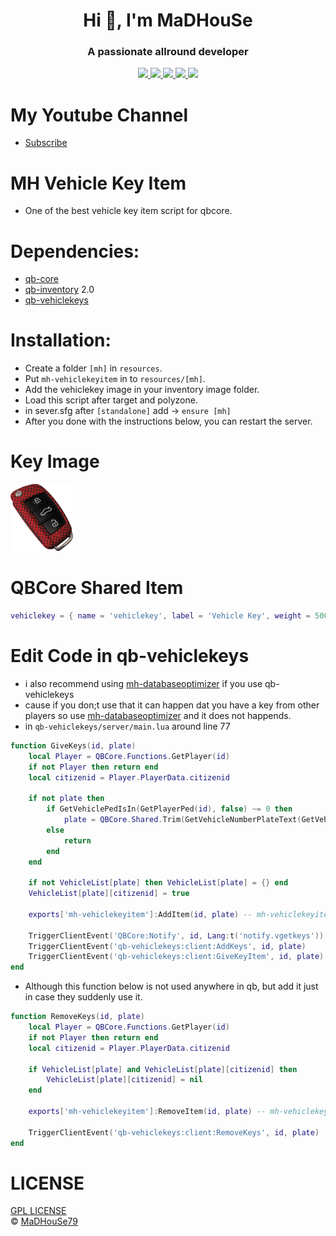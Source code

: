 <p align="center">
    <h1 align="center">Hi 👋, I'm MaDHouSe</h1>
    <h3 align="center">A passionate allround developer </h3>    
</p>

<p align="center">
    <a href="https://github.com/MH-Scripts/mh-vehiclekeyitem/issues">
        <img src="https://img.shields.io/github/issues/MH-Scripts/mh-vehiclekeyitem"/> 
    </a>
    <a href="https://github.com/MH-Scripts/mh-vehiclekeyitem/watchers">
        <img src="https://img.shields.io/github/watchers/MH-Scripts/mh-vehiclekeyitem"/> 
    </a> 
    <a href="https://github.com/MH-Scripts/mh-vehiclekeyitem/network/members">
        <img src="https://img.shields.io/github/forks/MH-Scripts/mh-vehiclekeyitem"/> 
    </a>  
    <a href="https://github.com/MH-Scripts/mh-vehiclekeyitem/stargazers">
        <img src="https://img.shields.io/github/stars/MH-Scripts/mh-vehiclekeyitem?color=white"/> 
    </a>
    <a href="https://github.com/MH-Scripts/mh-vehiclekeyitem/blob/main/LICENSE">
        <img src="https://img.shields.io/github/license/MH-Scripts/mh-vehiclekeyitem?color=black"/> 
    </a>      
</p>

# My Youtube Channel
- [Subscribe](https://www.youtube.com/@MaDHouSe79) 

# MH Vehicle Key Item
- One of the best vehicle key item script for qbcore.

# Dependencies:
- [qb-core](https://github.com/qbcore-framework/qb-core)
- [qb-inventory](https://github.com/qbcore-framework/qb-inventory) 2.0
- [qb-vehiclekeys](https://github.com/qbcore-framework/qb-vehiclekeys) 

# Installation:
- Create a folder `[mh]` in `resources`. 
- Put `mh-vehiclekeyitem` in to `resources/[mh]`.
- Add the vehiclekey image in your inventory image folder.
- Load this script after target and polyzone.
- in sever.sfg after `[standalone]` add -> `ensure [mh]`
- After you done with the instructions below, you can restart the server.

# Key Image
![alttext](https://github.com/MH-Scripts/mh-vehiclekeyitem/blob/main/vehiclekey.png)

# QBCore Shared Item
```lua
vehiclekey = { name = 'vehiclekey', label = 'Vehicle Key', weight = 500, type = 'item', image = 'vehiclekey.png', unique = true, useable = true, shouldClose = true, description = 'A vehicle key.' },
```

# Edit Code in qb-vehiclekeys
- i also recommend using [mh-databaseoptimizer](https://github.com/MH-Scripts/mh-databaseoptimizer) if you use qb-vehiclekeys
- cause if you don;t use that it can happen dat you have a key from other players so use [mh-databaseoptimizer](https://github.com/MH-Scripts/mh-databaseoptimizer) and it does not happends.
- in `qb-vehiclekeys/server/main.lua` around line 77
```lua
function GiveKeys(id, plate)
    local Player = QBCore.Functions.GetPlayer(id)
    if not Player then return end
    local citizenid = Player.PlayerData.citizenid

    if not plate then
        if GetVehiclePedIsIn(GetPlayerPed(id), false) ~= 0 then
            plate = QBCore.Shared.Trim(GetVehicleNumberPlateText(GetVehiclePedIsIn(GetPlayerPed(id), false)))
        else
            return
        end
    end

    if not VehicleList[plate] then VehicleList[plate] = {} end
    VehicleList[plate][citizenid] = true

    exports['mh-vehiclekeyitem']:AddItem(id, plate) -- mh-vehiclekeyitem add here

    TriggerClientEvent('QBCore:Notify', id, Lang:t('notify.vgetkeys'))
    TriggerClientEvent('qb-vehiclekeys:client:AddKeys', id, plate)
    TriggerClientEvent('qb-vehiclekeys:client:GiveKeyItem', id, plate)
end
```

- Although this function below is not used anywhere in qb, but add it just in case they suddenly use it.
```lua
function RemoveKeys(id, plate)
    local Player = QBCore.Functions.GetPlayer(id)
    if not Player then return end
    local citizenid = Player.PlayerData.citizenid

    if VehicleList[plate] and VehicleList[plate][citizenid] then
        VehicleList[plate][citizenid] = nil
    end
    
    exports['mh-vehiclekeyitem']:RemoveItem(id, plate) -- mh-vehiclekeyitem add here
    
    TriggerClientEvent('qb-vehiclekeys:client:RemoveKeys', id, plate)
end
```

# LICENSE
[GPL LICENSE](./LICENSE)<br />
&copy; [MaDHouSe79](https://www.youtube.com/@MaDHouSe79)
